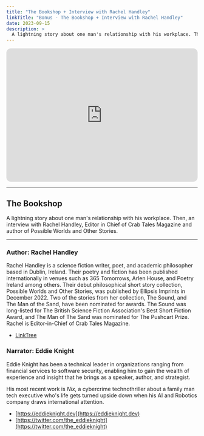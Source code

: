 ```yaml
---
title: "The Bookshop + Interview with Rachel Handley"
linkTitle: "Bonus - The Bookshop + Interview with Rachel Handley"
date: 2023-09-15
description: > 
  A lightning story about one man's relationship with his workplace. Then, an interview with Rachel Handley, Editor in Chief of Crab Tales Magazine and author of Possible Worlds and Other Stories.
---
```


<iframe style="border-radius:12px" src="https://open.spotify.com/embed/episode/42TCbd4c9p8QswSBbuhKc1?utm_source=generator" width="100%" height="352" frameBorder="0" allowfullscreen="" allow="autoplay; clipboard-write; encrypted-media; fullscreen; picture-in-picture" loading="lazy"></iframe>

---

## The Bookshop 

A lightning story about one man's relationship with his workplace. Then, an interview with Rachel Handley, Editor in Chief of Crab Tales Magazine and author of Possible Worlds and Other Stories.


---

### Author: Rachel Handley

Rachel Handley is a science fiction writer, poet, and academic philosopher based in Dublin, Ireland. Their poetry and fiction has been published internationally in venues such as 365 Tomorrows, Arlen House, and Poetry Ireland among others. Their debut philosophical short story collection, Possible Worlds and Other Stories, was published by Ellipsis Imprints in December 2022. Two of the stories from her collection, The Sound, and The Man of the Sand, have been nominated for awards. The Sound was long-listed for The British Science Fiction Association's Best Short Fiction Award, and The Man of The Sand was nominated for The Pushcart Prize. Rachel is Editor-in-Chief of Crab Tales Magazine.


- ⁠[LinkTree](//https://linktr.ee/_rachelhandley)

### Narrator: Eddie Knight

Eddie Knight has been a technical leader in organizations ranging from financial services to software security, enabling him to gain the wealth of experience and insight that he brings as a speaker, author, and strategist.

His most recent work is _Nix_, a cybercrime technothriller about a family man tech executive who's life gets turned upside down when his AI and Robotics company draws international attention.

- [⁠https://eddieknight.dev⁠](⁠https://eddieknight.dev⁠)
- [⁠https://twitter.com/the_eddieknight⁠](⁠https://twitter.com/the_eddieknight⁠) 
